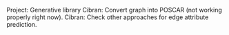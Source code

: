 Project: Generative library
Cibran: Convert graph into POSCAR (not working properly right now).
Cibran: Check other approaches for edge attribute prediction.
